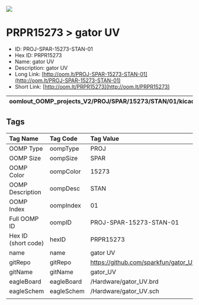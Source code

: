 


  
![][im]
# PRPR15273 > gator UV

- ID: PROJ-SPAR-15273-STAN-01
- Hex ID: PRPR15273
- Name: gator UV
- Description: gator UV
- Long Link: [http://oom.lt/PROJ-SPAR-15273-STAN-01](http://oom.lt/PROJ-SPAR-15273-STAN-01)
- Short Link: [http://oom.lt/PRPR15273](http://oom.lt/PRPR15273)
  

|oomlout_OOMP_projects_V2/PROJ/SPAR/15273/STAN/01/kicadPcb3dFront.png|oomlout_OOMP_projects_V2/PROJ/SPAR/15273/STAN/01/kicadPcb3dBack.png|oomlout_OOMP_projects_V2/PROJ/SPAR/15273/STAN/01/kicadPcb3d.png||
| :---: | :---: | :---: | :---: |

## Tags
  

|Tag Name|Tag Code|Tag Value|
| :--- | :--- | :--- |
|OOMP Type|oompType|PROJ|
|OOMP Size|oompSize|SPAR|
|OOMP Color|oompColor|15273|
|OOMP Description|oompDesc|STAN|
|OOMP Index|oompIndex|01|
|Full OOMP ID|oompID|PROJ-SPAR-15273-STAN-01|
|Hex ID (short code)|hexID|PRPR15273|
|name|name|gator UV|
|gitRepo|gitRepo|https://github.com/sparkfun/gator_UV|
|gitName|gitName|gator_UV|
|eagleBoard|eagleBoard|/Hardware/gator_UV.brd|
|eagleSchem|eagleSchem|/Hardware/gator_UV.sch|
||||



[im]: PROJ/SPAR/15273/STAN/01/kicadPcb3d_450.png
